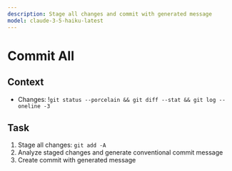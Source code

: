 ```yaml
---
description: Stage all changes and commit with generated message
model: claude-3-5-haiku-latest
---
```


# Commit All

## Context
- Changes: !`git status --porcelain && git diff --stat && git log --oneline -3`

## Task
1. Stage all changes: `git add -A`
2. Analyze staged changes and generate conventional commit message
3. Create commit with generated message